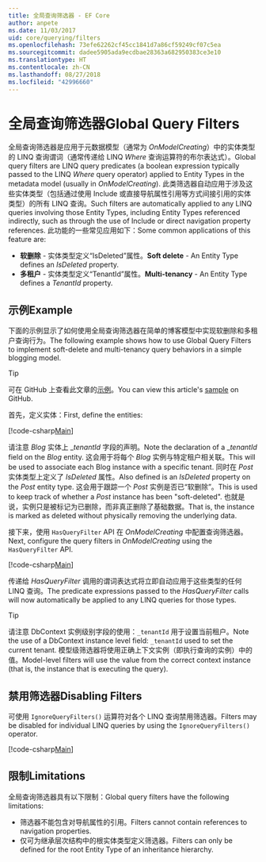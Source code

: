 ```yaml
---
title: 全局查询筛选器 - EF Core
author: anpete
ms.date: 11/03/2017
uid: core/querying/filters
ms.openlocfilehash: 73efe62262cf45cc1841d7a86cf59249cf07c5ea
ms.sourcegitcommit: dadee5905ada9ecdbae28363a682950383ce3e10
ms.translationtype: HT
ms.contentlocale: zh-CN
ms.lasthandoff: 08/27/2018
ms.locfileid: "42996660"
---
```

# <a name="global-query-filters"></a><span data-ttu-id="4135c-102">全局查询筛选器</span><span class="sxs-lookup"><span data-stu-id="4135c-102">Global Query Filters</span></span>

<span data-ttu-id="4135c-103">全局查询筛选器是应用于元数据模型（通常为 *OnModelCreating*）中的实体类型的 LINQ 查询谓词（通常传递给 LINQ *Where* 查询运算符的布尔表达式）。</span><span class="sxs-lookup"><span data-stu-id="4135c-103">Global query filters are LINQ query predicates (a boolean expression typically passed to the LINQ *Where* query operator) applied to Entity Types in the metadata model (usually in *OnModelCreating*).</span></span> <span data-ttu-id="4135c-104">此类筛选器自动应用于涉及这些实体类型（包括通过使用 Include 或直接导航属性引用等方式间接引用的实体类型）的所有 LINQ 查询。</span><span class="sxs-lookup"><span data-stu-id="4135c-104">Such filters are automatically applied to any LINQ queries involving those Entity Types, including Entity Types referenced indirectly, such as through the use of Include or direct navigation property references.</span></span> <span data-ttu-id="4135c-105">此功能的一些常见应用如下：</span><span class="sxs-lookup"><span data-stu-id="4135c-105">Some common applications of this feature are:</span></span>

* <span data-ttu-id="4135c-106">**软删除** - 实体类型定义“IsDeleted”属性。</span><span class="sxs-lookup"><span data-stu-id="4135c-106">**Soft delete** - An Entity Type defines an *IsDeleted* property.</span></span>
* <span data-ttu-id="4135c-107">**多租户** - 实体类型定义“TenantId”属性。</span><span class="sxs-lookup"><span data-stu-id="4135c-107">**Multi-tenancy** - An Entity Type defines a *TenantId* property.</span></span>

## <a name="example"></a><span data-ttu-id="4135c-108">示例</span><span class="sxs-lookup"><span data-stu-id="4135c-108">Example</span></span>

<span data-ttu-id="4135c-109">下面的示例显示了如何使用全局查询筛选器在简单的博客模型中实现软删除和多租户查询行为。</span><span class="sxs-lookup"><span data-stu-id="4135c-109">The following example shows how to use Global Query Filters to implement soft-delete and multi-tenancy query behaviors in a simple blogging model.</span></span>

> [!TIP]
> <span data-ttu-id="4135c-110">可在 GitHub 上查看此文章的[示例](https://github.com/aspnet/EntityFrameworkCore/tree/master/samples/QueryFilters)。</span><span class="sxs-lookup"><span data-stu-id="4135c-110">You can view this article's [sample](https://github.com/aspnet/EntityFrameworkCore/tree/master/samples/QueryFilters) on GitHub.</span></span>

<span data-ttu-id="4135c-111">首先，定义实体：</span><span class="sxs-lookup"><span data-stu-id="4135c-111">First, define the entities:</span></span>

[!code-csharp[Main](../../../efcore-repo/samples/QueryFilters/Program.cs#Entities)]

<span data-ttu-id="4135c-112">请注意 _Blog_ 实体上 __tenantId_ 字段的声明。</span><span class="sxs-lookup"><span data-stu-id="4135c-112">Note the declaration of a __tenantId_ field on the _Blog_ entity.</span></span> <span data-ttu-id="4135c-113">这会用于将每个 _Blog_ 实例与特定租户相关联。</span><span class="sxs-lookup"><span data-stu-id="4135c-113">This will be used to associate each Blog instance with a specific tenant.</span></span> <span data-ttu-id="4135c-114">同时在 _Post_ 实体类型上定义了 _IsDeleted_ 属性。</span><span class="sxs-lookup"><span data-stu-id="4135c-114">Also defined is an _IsDeleted_ property on the _Post_ entity type.</span></span> <span data-ttu-id="4135c-115">这会用于跟踪一个 _Post_ 实例是否已“软删除”。</span><span class="sxs-lookup"><span data-stu-id="4135c-115">This is used to keep track of whether a _Post_ instance has been "soft-deleted".</span></span> <span data-ttu-id="4135c-116">也就是说，实例只是被标记为已删除，而非真正删除了基础数据。</span><span class="sxs-lookup"><span data-stu-id="4135c-116">That is, the instance is marked as deleted without physically removing the underlying data.</span></span>

<span data-ttu-id="4135c-117">接下来，使用 ```HasQueryFilter``` API 在 _OnModelCreating_ 中配置查询筛选器。</span><span class="sxs-lookup"><span data-stu-id="4135c-117">Next, configure the query filters in _OnModelCreating_ using the ```HasQueryFilter``` API.</span></span>

[!code-csharp[Main](../../../efcore-repo/samples/QueryFilters/Program.cs#Configuration)]

<span data-ttu-id="4135c-118">传递给 _HasQueryFilter_ 调用的谓词表达式将立即自动应用于这些类型的任何 LINQ 查询。</span><span class="sxs-lookup"><span data-stu-id="4135c-118">The predicate expressions passed to the _HasQueryFilter_ calls will now automatically be applied to any LINQ queries for those types.</span></span>

> [!TIP]
> <span data-ttu-id="4135c-119">请注意 DbContext 实例级别字段的使用：```_tenantId``` 用于设置当前租户。</span><span class="sxs-lookup"><span data-stu-id="4135c-119">Note the use of a DbContext instance level field: ```_tenantId``` used to set the current tenant.</span></span> <span data-ttu-id="4135c-120">模型级筛选器将使用正确上下文实例（即执行查询的实例）中的值。</span><span class="sxs-lookup"><span data-stu-id="4135c-120">Model-level filters will use the value from the correct context instance (that is, the instance that is executing the query).</span></span>

## <a name="disabling-filters"></a><span data-ttu-id="4135c-121">禁用筛选器</span><span class="sxs-lookup"><span data-stu-id="4135c-121">Disabling Filters</span></span>

<span data-ttu-id="4135c-122">可使用 ```IgnoreQueryFilters()``` 运算符对各个 LINQ 查询禁用筛选器。</span><span class="sxs-lookup"><span data-stu-id="4135c-122">Filters may be disabled for individual LINQ queries by using the ```IgnoreQueryFilters()``` operator.</span></span>

[!code-csharp[Main](../../../efcore-repo/samples/QueryFilters/Program.cs#IgnoreFilters)]

## <a name="limitations"></a><span data-ttu-id="4135c-123">限制</span><span class="sxs-lookup"><span data-stu-id="4135c-123">Limitations</span></span>

<span data-ttu-id="4135c-124">全局查询筛选器具有以下限制：</span><span class="sxs-lookup"><span data-stu-id="4135c-124">Global query filters have the following limitations:</span></span>

* <span data-ttu-id="4135c-125">筛选器不能包含对导航属性的引用。</span><span class="sxs-lookup"><span data-stu-id="4135c-125">Filters cannot contain references to navigation properties.</span></span>
* <span data-ttu-id="4135c-126">仅可为继承层次结构中的根实体类型定义筛选器。</span><span class="sxs-lookup"><span data-stu-id="4135c-126">Filters can only be defined for the root Entity Type of an inheritance hierarchy.</span></span>
